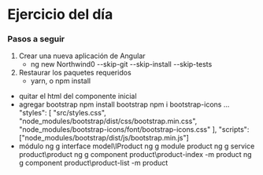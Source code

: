 # Ejercicio del día

### Pasos a seguir

1. Crear una nueva aplicación de Angular
	* ng new Northwind0 --skip-git --skip-install --skip-tests
2. Restaurar los paquetes requeridos
	* yarn, o npm install

- quitar el html del componente inicial
- agregar bootstrap
	npm install bootstrap
	npm i bootstrap-icons
		...
		"styles": [
		  "src/styles.css",
		  "node_modules/bootstrap/dist/css/bootstrap.min.css",
		  "node_modules/bootstrap-icons/font/bootstrap-icons.css"
		],
		"scripts": ["node_modules/bootstrap/dist/js/bootstrap.min.js"]
- módulo
	ng g interface model\IProduct
	ng g module product
	ng g service product\product
	ng g component product\product-index -m product
	ng g component product\product-list -m product
